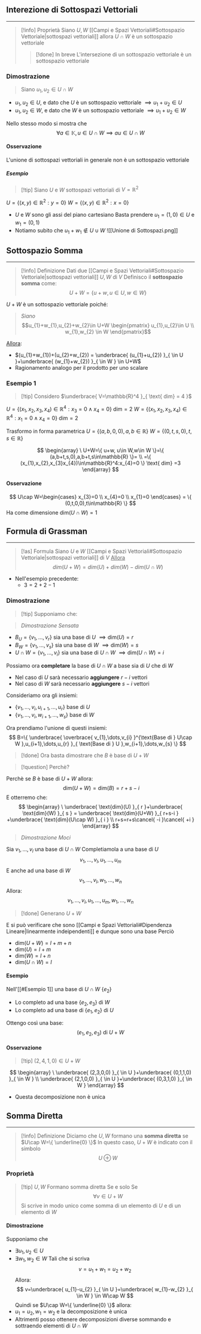 ## Interezione di Sottospazi Vettoriali
---
>[!info] Proprietà
>Siano $U,W$ [[Campi e Spazi Vettoriali#Sottospazio Vettoriale|sottospazi vettoriali]] allora $U\cap W$ è un sottospazio vettoriale
>>[!done] In breve
>>L'intersezione di un sottospazio vettoriale è un sottospazio vettoriale

### Dimostrazione
>Siano $u_{1},u_{2}\in U\cap W$

- $u_{1},u_{2}\in U$, e dato che $U$ è un sottospazio vettoriale $\implies u_{1}+u_{2}\in U$
- $u_{1},u_{2}\in W$, e dato che $W$ è un sottospazio vettoriale $\implies u_{1}+u_{2}\in W$

Nello stesso modo si mostra che
$$
\forall a \in\mathbb{K}, u\in U\cap W \implies au \in U\cap W
$$

#### Osservazione
L'unione di sottospazi vettoriali in generale non è un sottospazio vettoriale
##### Esempio
>[!tip]  Siano $U$ e $W$ sottospazi vettoriali di $V = \mathbb{R}^2$

$U=\{ (x,y)\in\mathbb{R}^2:y=0 \}$
$W=\{ (x,y)\in\mathbb{R}^2:x=0 \}$

- $U$ e $W$ sono gli assi del piano cartesiano
Basta prendere $u_{1}=(1,0)\in U$ e $w_{1}=(0,1)$
- Notiamo subito che $u_{1}+w_{1} \notin U \cup W$
![[Unione di Sottospazi.png]]
## Sottospazio Somma
---
>[!info] Definizione
>Dati due [[Campi e Spazi Vettoriali#Sottospazio Vettoriale|sottospazi vettoriali]] $U,W$ di $V$
>Definisco il **sottospazio somma** come:
>$$U+W = \{ u+w,u\in U , w \in W \}$$

$U+W$ è un sottospazio vettoriale poiché:
>*Siano*
$$u_{1}+w_{1},u_{2}+w_{2}\in U+W
\begin{pmatrix}
u_{1},u_{2}\in U \\
w_{1},w_{2} \in W
\end{pmatrix}$$

<u>Allora</u>:
- $(u_{1}+w_{1})+(u_{2}+w_{2}) = \underbrace{ (u_{1}+u_{2}) }_{ \in U }+\underbrace{ (w_{1}+w_{2}) }_{ \in W } \in U+W$
- Ragionamento analogo per il prodotto per uno scalare

###  Esempio 1
>[!tip] Considero $\underbrace{ V=\mathbb{R}^4 }_{ \text{ dim} = 4 }$

$U=\{ (x_{1},x_{2},x_{3},x_{4})\in \mathbb{R}^4: x_{3}=0 \wedge x_{4}=0 \} \text{ dim} = 2$
$W=\{ (x_{1},x_{2},x_{3},x_{4})\in \mathbb{R}^4: x_{1}=0 \wedge x_{4}=0 \} \text{ dim} = 2$

Trasformo in forma parametrica
$U=\{ (a,b,0,0), a,b\in \mathbb{R} \}$
$W =\{( 0,t,s,0 ), t,s\in\mathbb{R}\}$

$$
\begin{array}
\ U+W=\{ u+w, u\in W,w\in W \}=\{ (a,b+t,s,0),a,b+t,s\in\mathbb{R} \}= \\
=\{ (x_{1},x_{2},x_{3}x_{4})\in\mathbb{R}^4:x_{4}=0 \} \text{ dim} =3
\end{array}
$$
#### Osservazione
$$
U\cap W=\begin{cases}
x_{3}=0 \\
x_{4}=0 \\
x_{1}=0
\end{cases} = \{ (0,t,0,0),t\in\mathbb{R} \}
$$
Ha come dimensione $\text{dim} (U\cap W)=1$

## Formula di Grassman
---
>[!as] Formula
>Siano $U$ e $W$ [[Campi e Spazi Vettoriali#Sottospazio Vettoriale|sottospazi vettoriali]] di $V$
><u>Allora</u>
>$$dim(U+W)=dim(U)+dim(W)-dim(U\cap W)$$

- Nell'esempio precedente:
	- $3  = 2+2-1$
### Dimostrazione
>[!tip] Supponiamo che:

>*Dimostrazione Sensata*

- $B_{U}=\{ v_{1},\dots,v_{r} \}$ sia una base di $U$ $\implies \text{dim}(U) = r$
- $B_{W}=\{ v_{1},\dots,v_{s} \}$ sia una base di $W$ $\implies \text{dim}(W) = s$
- $U\cap W=\{ v_{1},\dots,v_{i} \}$ sia una base di $U\cap W$ $\implies \text{dim}(U\cap W) = i$

Possiamo ora **completare** la base di $U\cap W$ a base sia di $U$ che di $W$
- Nel caso di $U$ sarà necessario **aggiungere** $r-i$ vettori
- Nel caso di $W$ sarà necessario **aggiungere** $s-i$ vettori

Consideriamo ora gli insiemi:
- $\{ v_{1},\dots,v_{i},u_{i+1},\dots,u_{r} \}$  base di $U$
- $\{ v_{1},\dots,v_{i},w_{i+1},\dots,w_{s} \}$  base di $W$

Ora prendiamo l'unione di questi insiemi:
$$
B=\{ \underbrace{ \overbrace{ v_{1},\dots,v_{i} }^{\text{Base di } U\cap W  },u_{i+1},\dots,u_{r} }_{ \text{Base di } U },w_{i+1},\dots,w_{s} \}
$$
>[!done] Ora basta dimostrare che $B$ è base di $U+W$

>[!question] Perchè?

Perchè se $B$ è base di $U+W$ allora:
$$
\ \text{dim}(U+W) = \text{dim}(B)=r+s-i
$$
E otterremo che:
$$
\begin{array}
\ \underbrace{  \text{dim}(U) }_{ r }+\underbrace{ \text{dim}(W) }_{ s } = \underbrace{ \text{dim}(U+W) }_{ r+s-i } +\underbrace{ \text{dim}(U\cap W) }_{ i } \\
r+s=r+s\cancel{ -i }\cancel{ +i }
\end{array}
$$

>*Dimostrazione Moci*

Sia $v_{1},\dots,v_{l}$ una base di $U \cap W$
Completiamola a una base di $U$
$$
v_{1},\dots,v_{l},u_{1},\dots,u_{m}
$$
E anche ad una base di $W$
$$
v_{1},\dots,v_{l},w_{1},\dots,w_{n}
$$
Allora:
$$
v_{1},\dots,v_{l},u_{1},\dots,u_{m},w_{1},\dots,w_{n}
$$
 >[!done] Generano $U+W$
 
 E si può verificare che sono [[Campi e Spazi Vettoriali#Dipendenza Lineare|linearmente indeipendenti]] e dunque sono una base
Perciò
- $\text{dim}(U+W)=l+m+n$
- $\text{dim}(U)=l+m$
- $\text{dim}(W)=l+n$
- $\text{dim}(U\cap W)=l$

#### Esempio
Nell'[[#Esempio 1]] una base di $U\cap W$ $\{ e_{2} \}$
- Lo completo ad una base $\{ e_{2},e_{3} \}$ di $W$
- Lo completo ad una base di $\{ e_{1},e_{2} \}$ di $U$

Ottengo così una base:
$$
(e_{1},e_{2},e_{3}) \text{ di }U+W
$$

#### Osservazione
>[!tip] $(2,4,1,0)\in U+W$

$$
\begin{array}
\ \underbrace{ (2,3,0,0) }_{ \in U }+\underbrace{ (0,1,1,0) }_{ \in W } \\
\underbrace{ (2,1,0,0) }_{ \in U }+\underbrace{ (0,3,1,0) }_{ \in W }
\end{array}
$$
- Questa decomposizione non è unica

## Somma Diretta
---
>[!info] Definizione 
>Diciamo che $U,W$ formano una **somma diretta** se $U\cap W=\{ \underline{0} \}$
>In questo caso, $U+W$ è indicato con il simbolo
>$$U\oplus W$$

### Proprietà
>[!tip] $U,W$ Formano somma diretta
>Se e solo Se
>$$\forall v\in U+W$$
>Si scrive in modo unico come somma di un elemento di $U$ e di un elemento di $W$

#### Dimostrazione
Supponiamo che
- $\exists u_{1},u_{2}\in U$
- $\exists w_{1},w_{2}\in W$
Tali che si scriva
$$
v=u_{1}+w_{1} = u_{2}+w_{2}
$$
Allora:
$$
v=\underbrace{ u_{1}-u_{2} }_{ \in U }=\underbrace{ w_{1}-w_{2} }_{ \in W } \in W\cap W
$$
Quindi se $U\cap W=\{ \underline{0} \}$ allora:
- $u_{1}=u_{2},w_{1}=w_{2}$ e la decomposizione è unica
- Altrimenti posso ottenere decomposizioni diverse sommando e sottraendo elementi di $U\cap W$
